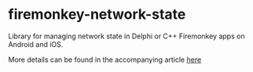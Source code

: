# firemonkey-network-state
Library for managing network state in Delphi or C++ Firemonkey apps on Android and iOS. 

More details can be found in the accompanying article [here](https://www.code-partners.com/internet-connectivity-state-management-in-firemonkey/)

